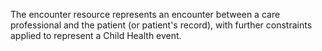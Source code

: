 The encounter resource represents an encounter between a care professional and the patient (or patient's record), with further constraints applied to represent a Child Health event.